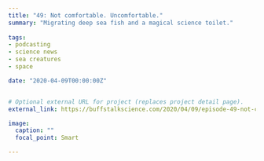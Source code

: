 ```yaml
---
title: "49: Not comfortable. Uncomfortable."
summary: "Migrating deep sea fish and a magical science toilet."
  
tags:
- podcasting
- science news
- sea creatures
- space

date: "2020-04-09T00:00:00Z"


# Optional external URL for project (replaces project detail page).
external_link: https://buffstalkscience.com/2020/04/09/episode-49-not-comfortable-un-comfortable/

image:
  caption: ""
  focal_point: Smart

---
```

